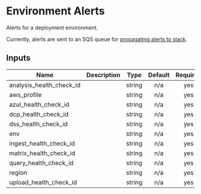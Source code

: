 # Environment Alerts

Alerts for a deployment environment.

Currently, alerts are sent to an SQS queue for [propagating alerts to slack](https://github.com/HumanCellAtlas/logs/tree/master/apps/cwl_to_slack).

<!-- START -->
## Inputs

| Name | Description | Type | Default | Required |
|------|-------------|:----:|:-----:|:-----:|
| analysis\_health\_check\_id |  | string | n/a | yes |
| aws\_profile |  | string | n/a | yes |
| azul\_health\_check\_id |  | string | n/a | yes |
| dcp\_health\_check\_id |  | string | n/a | yes |
| dss\_health\_check\_id |  | string | n/a | yes |
| env |  | string | n/a | yes |
| ingest\_health\_check\_id |  | string | n/a | yes |
| matrix\_health\_check\_id |  | string | n/a | yes |
| query\_health\_check\_id |  | string | n/a | yes |
| region |  | string | n/a | yes |
| upload\_health\_check\_id |  | string | n/a | yes |

<!-- END -->
